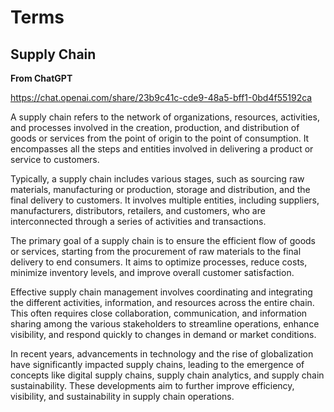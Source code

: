 # Terms

## Supply Chain

**From ChatGPT**

https://chat.openai.com/share/23b9c41c-cde9-48a5-bff1-0bd4f55192ca

A supply chain refers to the network of organizations, resources, activities, and processes involved in the creation, production, and distribution of goods or services from the point of origin to the point of consumption. It encompasses all the steps and entities involved in delivering a product or service to customers.

Typically, a supply chain includes various stages, such as sourcing raw materials, manufacturing or production, storage and distribution, and the final delivery to customers. It involves multiple entities, including suppliers, manufacturers, distributors, retailers, and customers, who are interconnected through a series of activities and transactions.

The primary goal of a supply chain is to ensure the efficient flow of goods or services, starting from the procurement of raw materials to the final delivery to end consumers. It aims to optimize processes, reduce costs, minimize inventory levels, and improve overall customer satisfaction.

Effective supply chain management involves coordinating and integrating the different activities, information, and resources across the entire chain. This often requires close collaboration, communication, and information sharing among the various stakeholders to streamline operations, enhance visibility, and respond quickly to changes in demand or market conditions.

In recent years, advancements in technology and the rise of globalization have significantly impacted supply chains, leading to the emergence of concepts like digital supply chains, supply chain analytics, and supply chain sustainability. These developments aim to further improve efficiency, visibility, and sustainability in supply chain operations.
